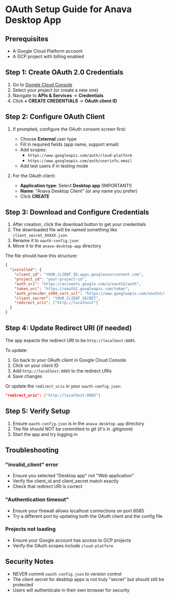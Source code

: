 # OAuth Setup Guide for Anava Desktop App

## Prerequisites
- A Google Cloud Platform account
- A GCP project with billing enabled

## Step 1: Create OAuth 2.0 Credentials

1. Go to [Google Cloud Console](https://console.cloud.google.com)
2. Select your project (or create a new one)
3. Navigate to **APIs & Services** → **Credentials**
4. Click **+ CREATE CREDENTIALS** → **OAuth client ID**

## Step 2: Configure OAuth Client

1. If prompted, configure the OAuth consent screen first:
   - Choose **External** user type
   - Fill in required fields (app name, support email)
   - Add scopes: 
     - `https://www.googleapis.com/auth/cloud-platform`
     - `https://www.googleapis.com/auth/userinfo.email`
   - Add test users if in testing mode

2. For the OAuth client:
   - **Application type**: Select **Desktop app** (IMPORTANT!)
   - **Name**: "Anava Desktop Client" (or any name you prefer)
   - Click **CREATE**

## Step 3: Download and Configure Credentials

1. After creation, click the download button to get your credentials
2. The downloaded file will be named something like `client_secret_XXXXX.json`
3. Rename it to `oauth-config.json`
4. Move it to the `anava-desktop-app` directory

The file should have this structure:
```json
{
  "installed": {
    "client_id": "YOUR_CLIENT_ID.apps.googleusercontent.com",
    "project_id": "your-project-id",
    "auth_uri": "https://accounts.google.com/o/oauth2/auth",
    "token_uri": "https://oauth2.googleapis.com/token",
    "auth_provider_x509_cert_url": "https://www.googleapis.com/oauth2/v1/certs",
    "client_secret": "YOUR_CLIENT_SECRET",
    "redirect_uris": ["http://localhost"]
  }
}
```

## Step 4: Update Redirect URI (if needed)

The app expects the redirect URI to be `http://localhost:8085`. 

To update:
1. Go back to your OAuth client in Google Cloud Console
2. Click on your client ID
3. Add `http://localhost:8085` to the redirect URIs
4. Save changes

Or update the `redirect_uris` in your `oauth-config.json`:
```json
"redirect_uris": ["http://localhost:8085"]
```

## Step 5: Verify Setup

1. Ensure `oauth-config.json` is in the `anava-desktop-app` directory
2. The file should NOT be committed to git (it's in .gitignore)
3. Start the app and try logging in

## Troubleshooting

### "invalid_client" error
- Ensure you selected "Desktop app" not "Web application"
- Verify the client_id and client_secret match exactly
- Check that redirect URI is correct

### "Authentication timeout"
- Ensure your firewall allows localhost connections on port 8085
- Try a different port by updating both the OAuth client and the config file

### Projects not loading
- Ensure your Google account has access to GCP projects
- Verify the OAuth scopes include `cloud-platform`

## Security Notes

- NEVER commit `oauth-config.json` to version control
- The client secret for desktop apps is not truly "secret" but should still be protected
- Users will authenticate in their own browser for security